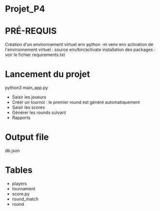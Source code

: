 # Projet_P4

# PRÉ-REQUIS 
Création d'un environnement virtuel env
python -m venv env
activation de l'environnement virtuel : source env/bin/activate
installation des packages : voir le fichier requirements.txt  

# Lancement du projet
python3 main_app.py

* Saisir les joueurs  
* Créér un tournoi : le premier round est généré automatiquement 
* Saisir les scores
* Générer les rounds suivant
* Rapports

# Output file 
db.json

# Tables
* players  
* tournament  
* score.py
* round_match
* round  